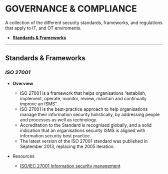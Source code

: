 # GOVERNANCE & COMPLIANCE
A collection of the different security standards, frameworks, and regulations that apply to IT, and OT enviroments.

- [**Standards & Frameworks**](#standards)

****
<a name="standards"></a>
## Standards & Frameworks
### _ISO 27001_
- **Overview**
  - ISO 27001 is a framework that helps organisations “establish, implement, operate, monitor, review, maintain and continually improve an ISMS”.
  - ISO 27001 is the best-practice approach to help organisations manage their information security holistically, by addressing people and processes as well as technology.
  - Accreditation to the Standard is recognised globally, and a solid indication that an organisations security ISMS is aligned with information security best practice.
  - The latest version of the ISO 27001 standard was published in September 2013, replacing the 2005 iteration.

- Resources
  - [ISO/IEC 27001 Information security management](https://www.iso.org/isoiec-27001-information-security.html)
